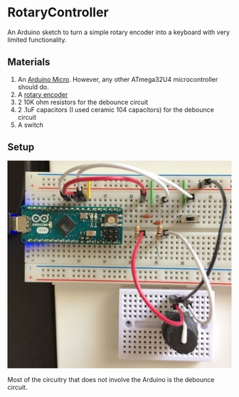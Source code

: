 # RotaryController

An Arduino sketch to turn a simple rotary encoder into a keyboard with very
limited functionality.

## Materials
1. An [Arduino Micro](https://www.arduino.cc/en/Main/ArduinoBoardMicro).
   However, any other ATmega32U4 microcontroller should do.
2. A [rotary encoder](https://www.adafruit.com/products/377)
3. 2 10K ohm resistors for the debounce circuit
4. 2 .1uF capacitors (I used ceramic 104 capacitors) for the debounce circuit
5. A switch

## Setup

![Breadboard image](images/breadboard.jpg)

Most of the circuitry that does not involve the Arduino is the debounce circuit.
